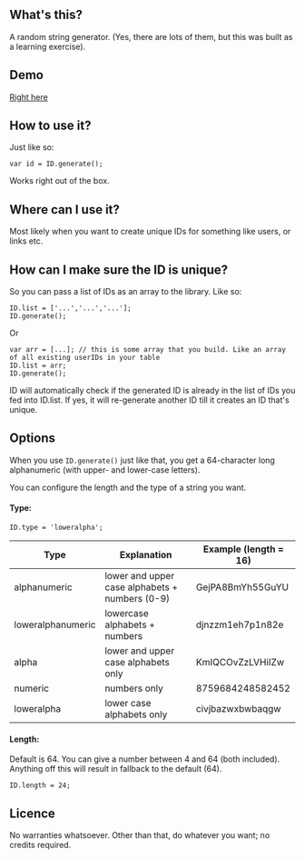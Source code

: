 ## What's this?

A random string generator. (Yes, there are lots of them, but this was built as a learning exercise).

## Demo

[Right here][0]

## How to use it?

Just like so:

```
var id = ID.generate();
```

Works right out of the box. 

## Where can I use it?

Most likely when you want to create unique IDs for something like users, or links etc.

## How can I make sure the ID is unique?

So you can pass a list of IDs as an array to the library. Like so:

```
ID.list = ['...','...','...'];
ID.generate();
```

Or

```
var arr = [...]; // this is some array that you build. Like an array of all existing userIDs in your table
ID.list = arr;
ID.generate();
```

ID will automatically check if the generated ID is already in the list of IDs you fed into ID.list. If yes, it will re-generate another ID till it creates an ID that's unique.

## Options

When you use `ID.generate()` just like that, you get a 64-character long alphanumeric (with upper- and lower-case letters).

You can configure the length and the type of a string you want.

#### Type:

```
ID.type = 'loweralpha';
```

| Type | Explanation | Example (length = 16) |
| ---- | ----------- | --------------------- |
| alphanumeric | lower and upper case alphabets + numbers (0-9) | GejPA8BmYh55GuYU |
| loweralphanumeric | lowercase alphabets + numbers | djnzzm1eh7p1n82e |
| alpha | lower and upper case alphabets only | KmIQCOvZzLVHiIZw |
| numeric | numbers only | 8759684248582452 |
| loweralpha | lower case alphabets only | civjbazwxbwbaqgw |

#### Length:

Default is 64. You can give a number between 4 and 64 (both included). Anything off this will result in fallback to the default (64).

```
ID.length = 24;
```

## Licence

No warranties whatsoever. Other than that, do whatever you want; no credits required.

[0]:http://druchan.com/gen_id
